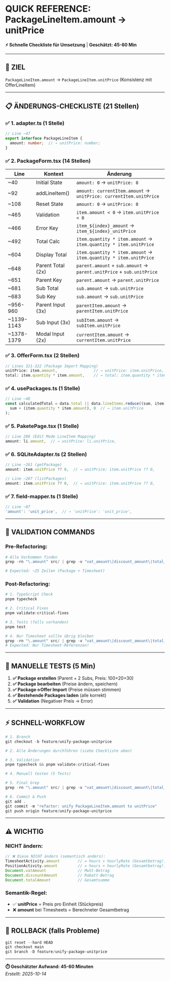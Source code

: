 # QUICK REFERENCE: PackageLineItem.amount → unitPrice

**⚡ Schnelle Checkliste für Umsetzung** | **Geschätzt: 45-60 Min**

---

## 🎯 ZIEL
`PackageLineItem.amount` → `PackageLineItem.unitPrice` (Konsistenz mit OfferLineItem)

---

## 📋 ÄNDERUNGS-CHECKLISTE (21 Stellen)

### ✅ **1. adapter.ts** (1 Stelle)
```typescript
// Line ~47
export interface PackageLineItem {
  amount: number;  // → unitPrice: number;
}
```

### ✅ **2. PackageForm.tsx** (14 Stellen)

| **Line** | **Kontext** | **Änderung** |
|----------|-------------|--------------|
| ~40 | Initial State | `amount: 0` → `unitPrice: 0` |
| ~92 | addLineItem() | `amount: currentItem.amount` → `unitPrice: currentItem.unitPrice` |
| ~108 | Reset State | `amount: 0` → `unitPrice: 0` |
| ~465 | Validation | `item.amount < 0` → `item.unitPrice < 0` |
| ~466 | Error Key | `item_${index}_amount` → `item_${index}_unitPrice` |
| ~492 | Total Calc | `item.quantity * item.amount` → `item.quantity * item.unitPrice` |
| ~604 | Display Total | `item.quantity * item.amount` → `item.quantity * item.unitPrice` |
| ~648 | Parent Total (2x) | `parent.amount` + `sub.amount` → `parent.unitPrice` + `sub.unitPrice` |
| ~651 | Parent Key | `parent.amount` → `parent.unitPrice` |
| ~681 | Sub Total | `sub.amount` → `sub.unitPrice` |
| ~683 | Sub Key | `sub.amount` → `sub.unitPrice` |
| ~956-960 | Parent Input (3x) | `parentItem.amount` → `parentItem.unitPrice` |
| ~1139-1143 | Sub Input (3x) | `subItem.amount` → `subItem.unitPrice` |
| ~1378-1379 | Modal Input (2x) | `currentItem.amount` → `currentItem.unitPrice` |

### ✅ **3. OfferForm.tsx** (2 Stellen)
```typescript
// Lines 321-322 (Package Import Mapping)
unitPrice: item.amount,                // → unitPrice: item.unitPrice,
total: item.quantity * item.amount,    // → total: item.quantity * item.unitPrice,
```

### ✅ **4. usePackages.ts** (1 Stelle)
```typescript
// Line ~48
const calculatedTotal = data.total || data.lineItems.reduce((sum, item) => 
  sum + (item.quantity * item.amount), 0  // → item.unitPrice
);
```

### ✅ **5. PaketePage.tsx** (1 Stelle)
```typescript
// Line 288 (Edit Mode LineItem Mapping)
amount: li.amount,  // → unitPrice: li.unitPrice,
```

### ✅ **6. SQLiteAdapter.ts** (2 Stellen)
```typescript
// Line ~261 (getPackage)
amount: item.unitPrice ?? 0,  // → unitPrice: item.unitPrice ?? 0,

// Line ~287 (listPackages)
amount: item.unitPrice ?? 0,  // → unitPrice: item.unitPrice ?? 0,
```

### ✅ **7. field-mapper.ts** (1 Stelle)
```typescript
// Line ~87
'amount': 'unit_price',  // → 'unitPrice': 'unit_price',
```

---

## 🧪 VALIDATION COMMANDS

### **Pre-Refactoring:**
```powershell
# Alle Vorkommen finden
grep -rn "\.amount" src/ | grep -v "vat_amount\|discount_amount\|total_amount"

# Expected: ~25 Zeilen (Package + Timesheet)
```

### **Post-Refactoring:**
```powershell
# 1. TypeScript Check
pnpm typecheck

# 2. Critical Fixes
pnpm validate:critical-fixes

# 3. Tests (falls vorhanden)
pnpm test

# 4. Nur Timesheet sollte übrig bleiben
grep -rn "\.amount" src/ | grep -v "vat_amount\|discount_amount\|total_amount"
# Expected: Nur Timesheet-Referenzen!
```

---

## 🧪 MANUELLE TESTS (5 Min)

1. **✅ Package erstellen** (Parent + 2 Subs, Preis: 100+20+30)
2. **✅ Package bearbeiten** (Preise ändern, speichern)
3. **✅ Package→Offer Import** (Preise müssen stimmen)
4. **✅ Bestehende Packages laden** (alle korrekt)
5. **✅ Validation** (Negativer Preis → Error)

---

## ⚡ SCHNELL-WORKFLOW

```powershell
# 1. Branch
git checkout -b feature/unify-package-unitprice

# 2. Alle Änderungen durchführen (siehe Checkliste oben)

# 3. Validation
pnpm typecheck && pnpm validate:critical-fixes

# 4. Manuell testen (5 Tests)

# 5. Final Grep
grep -rn "\.amount" src/ | grep -v "vat_amount\|discount_amount\|total_amount"

# 6. Commit & Push
git add .
git commit -m "refactor: unify PackageLineItem.amount to unitPrice"
git push origin feature/unify-package-unitprice
```

---

## ⚠️ WICHTIG

### **NICHT ändern:**
```typescript
// ❌ Diese NICHT ändern (semantisch anders):
TimesheetActivity.amount        // = hours × hourlyRate (Gesamtbetrag!)
PositionActivity.amount         // = hours × hourlyRate (Gesamtbetrag!)
Document.vatAmount              // MwSt-Betrag
Document.discountAmount         // Rabatt-Betrag
Document.totalAmount            // Gesamtsumme
```

### **Semantik-Regel:**
- ✅ **unitPrice** = Preis pro Einheit (Stückpreis)
- ❌ **amount** bei Timesheets = Berechneter Gesamtbetrag

---

## 🔄 ROLLBACK (falls Probleme)
```powershell
git reset --hard HEAD
git checkout main
git branch -D feature/unify-package-unitprice
```

---

**⏱️ Geschätzter Aufwand: 45-60 Minuten**  
*Erstellt: 2025-10-14*
